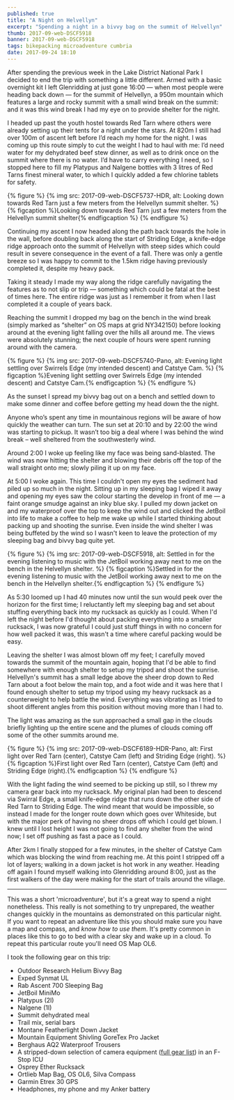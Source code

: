 ```yaml
---
published: true
title: "A Night on Helvellyn"
excerpt: "Spending a night in a bivvy bag on the summit of Helvellyn"
thumb: 2017-09-web-DSCF5918
banner: 2017-09-web-DSCF5918
tags: bikepacking microadventure cumbria
date: 2017-09-24 18:10
---
```


After spending the previous week in the Lake District National Park I decided to end the trip with something a little different. Armed with a basic overnight kit I left Glenridding at just gone 16:00 — when most people were heading back down — for the summit of Helvellyn, a 950m mountain which features a large and rocky summit with a small wind break on the summit: and it was this wind break I had my eye on to provide shelter for the night. 

I headed up past the youth hostel towards Red Tarn where others were already setting up their tents for a night under the stars. At 820m I still had over 100m of ascent left before I’d reach my home for the night. I was coming up this route simply to cut the weight I had to haul with me: I’d need water for my dehydrated beef stew dinner, as well as to drink once on the summit where there is no water. I’d have to carry everything I need, so I stopped here to fill my Platypus and Nalgene bottles with 3 litres of Red Tarns finest mineral water, to which I quickly added a few chlorine tablets for safety. 

{% figure %}
    {% img src: 2017-09-web-DSCF5737-HDR, alt: Looking down towards Red Tarn just a few meters from the Helvellyn summit shelter. %}
    {% figcaption %}Looking down towards Red Tarn just a few meters from the Helvellyn summit shelter{% endfigcaption %}
{% endfigure %}

Continuing my ascent I now headed along the path back towards the hole in the wall, before doubling back along the start of Striding Edge, a knife-edge ridge approach onto the summit of Helvellyn with steep sides which could result in severe consequence in the event of a fall. There was only a gentle breeze so I was happy to commit to the 1.5km ridge having previously completed it, despite my heavy pack.

Taking it steady I made my way along the ridge carefully navigating the features as to not slip or trip — something which could be fatal at the best of times here. The entire ridge was just as I remember it from when I last completed it a couple of years back. 

Reaching the summit I dropped my bag on the bench in the wind break (simply marked as “shelter” on OS maps at grid NY342150) before looking around at the evening light falling over the hills all around me. The views were absolutely stunning; the next couple of hours were spent running around with the camera. 

{% figure %}
    {% img src: 2017-09-web-DSCF5740-Pano, alt: Evening light settling over Swirrels Edge (my intended descent) and Catstye Cam. %}
    {% figcaption %}Evening light settling over Swirrels Edge (my intended descent) and Catstye Cam.{% endfigcaption %}
{% endfigure %}

As the sunset I spread my bivvy bag out on a bench and settled down to make some dinner and coffee before getting my head down the the night. 

Anyone who’s spent any time in mountainous regions will be aware of how quickly the weather can turn. The sun set at 20:10 and by 22:00 the wind was starting to pickup. It wasn’t too big a deal where I was behind the wind break – well sheltered from the southwesterly wind. 

Around 2:00 I woke up feeling like my face was being sand-blasted. The wind was now hitting the shelter and blowing their debris off the top of the wall straight onto me; slowly piling it up on my face.

At 5:00 I woke again. This time I couldn't open my eyes the sediment had piled up so much in the night. Sitting up in my sleeping bag I wiped it away and opening my eyes saw the colour starting the develop in front of me — a faint orange smudge against an inky blue sky. I pulled my down jacket on and my waterproof over the top to keep the wind out and clicked the JetBoil into life to make a coffee to help me wake up while I started thinking about packing up and shooting the sunrise. Even inside the wind shelter I was being buffeted by the wind so I wasn't keen to leave the protection of my sleeping bag and bivvy bag quite yet. 

{% figure %}
    {% img src: 2017-09-web-DSCF5918, alt: Settled in for the evening listening to music with the JetBoil working away next to me on the bench in the Helvellyn shelter. %}
    {% figcaption %}Settled in for the evening listening to music with the JetBoil working away next to me on the bench in the Helvellyn shelter.{% endfigcaption %}
{% endfigure %}

As 5:30 loomed up I had 40 minutes now until the sun would peek over the horizon for the first time; I reluctantly left my sleeping bag and set about stuffing everything back into my rucksack as quickly as I could. When I'd left the night before I'd thought about packing everything into a smaller rucksack, I was now grateful I could just stuff things in with no concern for how well packed it was, this wasn't a time where careful packing would be easy. 

Leaving the shelter I was almost blown off my feet; I carefully moved towards the summit of the mountain again, hoping that I'd be able to find somewhere with enough shelter to setup my tripod and shoot the sunrise. Helvellyn's summit has a small ledge above the sheer drop down to Red Tarn about a foot below the main top, and a foot wide and it was here that I found enough shelter to setup my tripod using my heavy rucksack as a counterweight to help battle the wind. Everything was vibrating as I tried to shoot different angles from this position without moving more than I had to. 

The light was amazing as the sun approached a small gap in the clouds briefly lighting up the entire scene and the plumes of clouds coming off some of the other summits around me.

{% figure %}
    {% img src: 2017-09-web-DSCF6189-HDR-Pano, alt: First light over Red Tarn (center), Catstye Cam (left) and Striding Edge (right). %}
    {% figcaption %}First light over Red Tarn (center), Catstye Cam (left) and Striding Edge (right).{% endfigcaption %}
{% endfigure %}

With the light fading the wind seemed to be picking up still, so I threw my camera gear back into my rucksack. My original plan had been to descend via Swirral Edge, a small knife-edge ridge that runs down the other side of Red Tarn to Striding Edge. The wind meant that would be impossible, so instead I made for the longer route down which goes over Whiteside, but with the major perk of having no sheer drops off which I could get blown. I knew until I lost height I was not going to find any shelter from the wind now; I set off pushing as fast a pace as I could. 

After 2km I finally stopped for a few minutes, in the shelter of Catstye Cam which was blocking the wind from reaching me. At this point I stripped off a lot of layers; walking in a down jacket is hot work in any weather. Heading off again I found myself walking into Glenridding around 8:00, just as the first walkers of the day were making for the start of trails around the village. 

---

This was a short 'microadventure', but it's a great way to spend a night nonetheless. This really is not something to try unprepared, the weather changes quickly in the mountains as demonstrated on this particular night. If you want to repeat an adventure like this you should make sure you have a map and compass, and _know how to use them_. It's pretty common in places like this to go to bed with a clear sky and wake up in a cloud. To repeat this particular route you'll need OS Map OL6. 

I took the following gear on this trip:

* Outdoor Research Helium Bivvy Bag
* Exped Synmat UL
* Rab Ascent 700 Sleeping Bag
* JetBoil MiniMo
* Platypus (2l)
* Nalgene (1l)
* Summit dehydrated meal
* Trail mix, serial bars
* Montane Featherlight Down Jacket
* Mountain Equipment Shivling GoreTex Pro Jacket
* Berghaus AQ2 Waterproof Trousers
* A stripped-down selection of camera equipment ([full gear list](https://danielgroves.net/notebook/2016/02/gear)) in an F-Stop ICU
* Osprey Ether Rucksack
* Ortlieb Map Bag, OS OL6, Silva Compass
* Garmin Etrex 30 GPS
* Headphones, my phone and my Anker battery